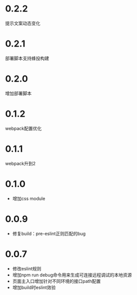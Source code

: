 # 0.2.2
提示文案动态变化

# 0.2.1
部署脚本支持蜂投构建

# 0.2.0
增加部署脚本

# 0.1.2
webpack配置优化

# 0.1.1
webpack升到2

# 0.1.0
* 增加css module

# 0.0.9
* 修复build：pre-eslint正则匹配的bug

# 0.0.7

* 修改eslint规则
* 增加npm run debug命令用来生成可连接远程调试的本地资源
* 页面主入口增加针对不同环境的接口path配置
* 增加build时eslint效验

